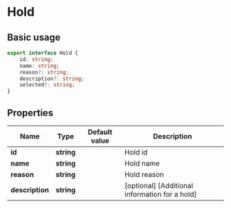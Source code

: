 # Hold

## Basic usage

```ts
export interface Hold {
    id: string;
    name: string;
    reason?: string;
    description?: string;
    selected?: string;
}
```

## Properties

Name | Type | Default value | Description
------------ | ------------- | ------------- | -------------
**id** | **string** |  | Hold id
**name** | **string** |  | Hold name
**reason** | **string** |  | Hold reason
**description** | **string** |  | [optional] [Additional information for a hold]
